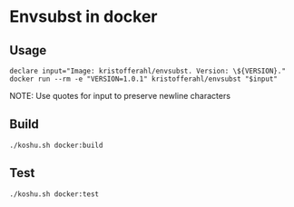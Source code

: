 # Envsubst in docker

## Usage

    declare input="Image: kristofferahl/envsubst. Version: \${VERSION}."
    docker run --rm -e "VERSION=1.0.1" kristofferahl/envsubst "$input"

NOTE: Use quotes for input to preserve newline characters

## Build

    ./koshu.sh docker:build

## Test

    ./koshu.sh docker:test
